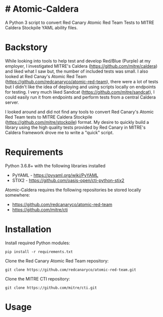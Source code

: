 # # Atomic-Caldera
A Python 3 script to convert Red Canary Atomic Red Team Tests to MITRE Caldera Stockpile YAML ability files.

# Backstory
While looking into tools to help test and develop Red/Blue (Purple) at my employer, I investigated MITRE's Caldera (https://github.com/mitre/caldera) and liked what I saw but, the number of included tests was small. I also looked at Red Canay's Atomic Red Team (https://github.com/redcanaryco/atomic-red-team), there were a lot of tests but I didn't like the idea of deploying and using scripts locally on endpoints for testing. I very much liked Sandcat (https://github.com/mitre/sandcat), I could easily run it from endpoints and perform tests from a central Caldera server.

I looked around and did not find any tools to convert Red Canary's Atomic Red Team tests to MITRE Caldera Stockpile (https://github.com/mitre/stockpile) format. My desire to quickly build a library using the high quality tests provided by Red Canary in MITRE's Caldera framework drove me to write a "quick" script.

# Requirements
Python 3.6.8+ with the following libraries installed
* PyYAML - https://pyyaml.org/wiki/PyYAML
* STIX2 - https://github.com/oasis-open/cti-python-stix2

Atomic-Caldera requires the following repositories be stored locally somewhere:
* https://github.com/redcanaryco/atomic-red-team
* https://github.com/mitre/cti

# Installation
Install required Python modules:
```
pip install -r requirements.txt
```
Clone the Red Canary Atomic Red Team repository:
```
git clone https://github.com/redcanaryco/atomic-red-team.git
```
Clone the MITRE CTI repository:
```
git clone https://github.com/mitre/cti.git
```
# Usage
```

